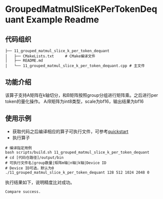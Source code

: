 # GroupedMatmulSliceKPerTokenDequant Example Readme
## 代码组织
```
├── 11_grouped_matmul_slice_k_per_token_dequant
│   ├── CMakeLists.txt     # CMake编译文件
│   ├── README.md
│   └── 11_grouped_matmul_slice_k_per_token_dequant.cpp # 主文件
```
## 功能介绍
该算子支持A矩阵在k轴切分，和B矩阵按照group分组进行矩阵乘。之后进行per token的量化操作。
A/B矩阵为int8类型，scale为bf16，输出结果为bf16
## 使用示例
- 获取代码之后编译相应的算子可执行文件，可参考[quickstart](../../docs/quickstart.md#算子编译)
- 执行算子
```
# 编译指定用例
bash scripts/build.sh 11_grouped_matmul_slice_k_per_token_dequant
# cd [代码仓路径]/output/bin
# 可执行文件名|group数量|矩阵m轴|n轴|k轴|Device ID
# Device ID可选，默认为0
./11_grouped_matmul_slice_k_per_token_dequant 128 512 1024 2048 0
```
执行结果如下，说明精度比对成功。
```
Compare success.
```